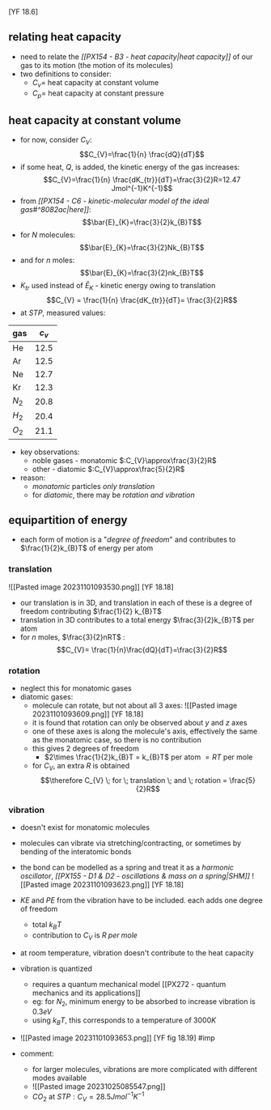 [YF 18.6]
## relating heat capacity
- need to relate the *[[PX154 - B3 - heat capacity|heat capacity]]* of our gas to its motion (the motion of its molecules)
- two definitions to consider:
	- ${} C_v=$ heat capacity at constant volume
	- ${} C_p=$ heat capacity at constant pressure
## heat capacity at constant volume
- for now, consider $C_{V}$: $$C_{V}=\frac{1}{n} \frac{dQ}{dT}$$
- if some heat, $Q$, is added, the kinetic energy of the gas increases: $$C_{V}=\frac{1}{n} \frac{dK_{tr}}{dT}=\frac{3}{2}R=12.47 Jmol^{-1}K^{-1}$$
- from *[[PX154 - C6 - kinetic-molecular model of the ideal gas#^8082ac|here]]*: $$\bar{E}_{K}=\frac{3}{2}k_{B}T$$
- for $N$ molecules: $$\bar{E}_{K}=\frac{3}{2}Nk_{B}T$$
- and for $n$ moles: $$\bar{E}_{K}=\frac{3}{2}nk_{B}T$$
- ${} K_{tr}$ used instead of $\bar E_K$ - kinetic energy owing to translation $$C_{V} = \frac{1}{n} \frac{dK_{tr}}{dT}= \frac{3}{2}R$$
- at $STP$, measured values:

| gas   | $c_v$ |
| ----- | ----- |
| He    | 12.5  |
| Ar    | 12.5  |
| Ne    | 12.7  |
| Kr    | 12.3  |
| $N_2$ | 20.8  |
| $H_2$ | 20.4  |
| $O_2$ | 21.1  |

- key observations:
	- noble gases - monatomic $:C_{V}\approx\frac{3}{2}R$
	- other - diatomic $:C_{V}\approx\frac{5}{2}R$
- reason: 
	- *monatomic* particles *only translation*
	- for *diatomic*, there may be *rotation and vibration*
## equipartition of energy
- each form of motion is a "*degree of freedom*" and contributes to $\frac{1}{2}k_{B}T$ of energy per atom
### translation
![[Pasted image 20231101093530.png]] [YF 18.18]
- our translation is in 3D, and translation in each of these is a degree of freedom contributing $\frac{1}{2} k_{B}T$
- translation in 3D contributes to a total energy $\frac{3}{2}k_{B}T$ per atom
- for $n$ moles, $\frac{3}{2}nRT$ : $$C_{V}= \frac{1}{n}\frac{dQ}{dT}=\frac{3}{2}R$$
### rotation
- neglect this for monatomic gases
- diatomic gases: 
	- molecule can rotate, but not about all 3 axes: 
	![[Pasted image 20231101093609.png]] [YF 18.18]
	- it is found that rotation can only be observed about $y$ and $z$ axes
	- one of these axes is along the molecule's axis, effectively the same as the monatomic case, so there is no contribution
	- this gives 2 degrees of freedom
		- $2\times \frac{1}{2}k_{B}T = k_{B}T$ per atom $=RT$ per mole
	- for $C_{V}$, an extra $R$ is obtained 
	$$\therefore C_{V} \; for \; translation \; and \; rotation = \frac{5}{2}R$$
### vibration
- doesn't exist for monatomic molecules
- molecules can vibrate via stretching/contracting, or sometimes by bending of the interatomic bonds
- the bond can be modelled as a spring and treat it as a *harmonic oscillator*, *[[PX155 - D1 & D2 - oscillations & mass on a spring|SHM]]* 
![[Pasted image 20231101093623.png]] [YF 18.18]
- $KE$ and $PE$ from the vibration have to be included. each adds one degree of freedom
	- total $k_BT$ 
	- contribution to $C_{V}$ is $R \; per \; mole$ 
- at room temperature, vibration doesn't contribute to the heat capacity
- vibration is quantized
	- requires a quantum mechanical model [[PX272 - quantum mechanics and its applications]]
	- eg: for $N_2$, minimum energy to be absorbed to increase vibration is $0.3 eV$
	- using $k_BT$, this corresponds to a temperature of $3000K$
- ![[Pasted image 20231101093653.png]] [YF fig 18.19] #imp 

- comment:
	- for larger molecules, vibrations are more complicated with different modes available
	- ![[Pasted image 20231025085547.png]]
	- $CO_2$ at $STP: C_{V} = 28.5 J mol^{-1}K^{-1}$ 